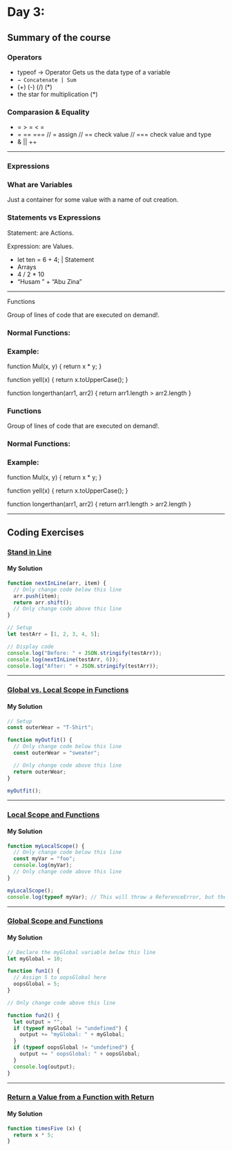 # Day 3:

## Summary of the course

### Operators

- typeof → Operator Gets us the data type of a variable
- `→ Concatenate | Sum`
- (+) (-) (/) (*)
- the star for multiplication (*)

### Comparasion & Equality

- = > = < =
- = == === // = assign // == check value // === check value and type
- & || ++

---

### Expressions

### What are Variables

Just a container for some value with a name of out creation.

### Statements vs Expressions

Statement: are Actions.

Expression: are Values.

- let ten = 6 + 4; | Statement
- Arrays
- 4 / 2 * 10
- “Husam ” + “Abu Zina”

---

Functions

Group of lines of code that are executed on demand!.

### Normal Functions:

### Example:

function Mul(x, y) {
return x * y;
}

function yell(x) {
return x.toUpperCase();
}

function longerthan(arr1, arr2) {
return arr1.length  > arr2.length
}

### Functions

Group of lines of code that are executed on demand!.

### Normal Functions:

### Example:

function Mul(x, y) {
return x * y;
}

function yell(x) {
return x.toUpperCase();
}

function longerthan(arr1, arr2) {
return arr1.length  > arr2.length
}

---

## Coding Exercises

### [Stand in Line](https://www.freecodecamp.org/learn/javascript-algorithms-and-data-structures/basic-javascript/stand-in-line)

#### My Solution 

```javascript
function nextInLine(arr, item) {
  // Only change code below this line
  arr.push(item);
  return arr.shift();
  // Only change code above this line
}

// Setup
let testArr = [1, 2, 3, 4, 5];

// Display code
console.log("Before: " + JSON.stringify(testArr));
console.log(nextInLine(testArr, 6));
console.log("After: " + JSON.stringify(testArr));
```

---



### [Global vs. Local Scope in Functions](https://www.freecodecamp.org/learn/javascript-algorithms-and-data-structures/basic-javascript/global-vs--local-scope-in-functions)

#### My Solution 

```javascript
// Setup
const outerWear = "T-Shirt";

function myOutfit() {
  // Only change code below this line
  const outerWear = "sweater";

  // Only change code above this line
  return outerWear;
}

myOutfit();
```

---


### [Local Scope and Functions](https://www.freecodecamp.org/learn/javascript-algorithms-and-data-structures/basic-javascript/local-scope-and-functions)

#### My Solution 

```javascript
function myLocalScope() {
  // Only change code below this line
  const myVar = "foo";
  console.log(myVar);
  // Only change code above this line
}

myLocalScope();
console.log(typeof myVar); // This will throw a ReferenceError, but the tests will not fail

```

---

### [Global Scope and Functions](https://www.freecodecamp.org/learn/javascript-algorithms-and-data-structures/basic-javascript/global-scope-and-functions)

#### My Solution 

```javascript
// Declare the myGlobal variable below this line
let myGlobal = 10;

function fun1() {
  // Assign 5 to oopsGlobal here
  oopsGlobal = 5;
}

// Only change code above this line

function fun2() {
  let output = "";
  if (typeof myGlobal != "undefined") {
    output += "myGlobal: " + myGlobal;
  }
  if (typeof oopsGlobal != "undefined") {
    output += " oopsGlobal: " + oopsGlobal;
  }
  console.log(output);
}

```

---

### [Return a Value from a Function with Return](https://www.freecodecamp.org/learn/javascript-algorithms-and-data-structures/basic-javascript/return-a-value-from-a-function-with-return)

#### My Solution 

```javascript
function timesFive (x) {
  return x * 5;
}
```

